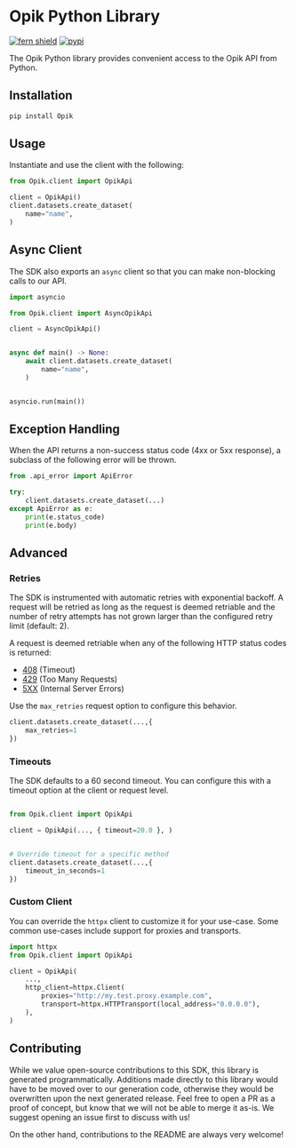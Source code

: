 # Opik Python Library

[![fern shield](https://img.shields.io/badge/%F0%9F%8C%BF-SDK%20generated%20by%20Fern-brightgreen)](https://github.com/fern-api/fern)
[![pypi](https://img.shields.io/pypi/v/Opik)](https://pypi.python.org/pypi/Opik)

The Opik Python library provides convenient access to the Opik API from Python.

## Installation

```sh
pip install Opik
```

## Usage

Instantiate and use the client with the following:

```python
from Opik.client import OpikApi

client = OpikApi()
client.datasets.create_dataset(
    name="name",
)
```

## Async Client

The SDK also exports an `async` client so that you can make non-blocking calls to our API.

```python
import asyncio

from Opik.client import AsyncOpikApi

client = AsyncOpikApi()


async def main() -> None:
    await client.datasets.create_dataset(
        name="name",
    )


asyncio.run(main())
```

## Exception Handling

When the API returns a non-success status code (4xx or 5xx response), a subclass of the following error
will be thrown.

```python
from .api_error import ApiError

try:
    client.datasets.create_dataset(...)
except ApiError as e:
    print(e.status_code)
    print(e.body)
```

## Advanced

### Retries

The SDK is instrumented with automatic retries with exponential backoff. A request will be retried as long
as the request is deemed retriable and the number of retry attempts has not grown larger than the configured
retry limit (default: 2).

A request is deemed retriable when any of the following HTTP status codes is returned:

- [408](https://developer.mozilla.org/en-US/docs/Web/HTTP/Status/408) (Timeout)
- [429](https://developer.mozilla.org/en-US/docs/Web/HTTP/Status/429) (Too Many Requests)
- [5XX](https://developer.mozilla.org/en-US/docs/Web/HTTP/Status/500) (Internal Server Errors)

Use the `max_retries` request option to configure this behavior.

```python
client.datasets.create_dataset(...,{
    max_retries=1
})
```

### Timeouts

The SDK defaults to a 60 second timeout. You can configure this with a timeout option at the client or request level.

```python

from Opik.client import OpikApi

client = OpikApi(..., { timeout=20.0 }, )


# Override timeout for a specific method
client.datasets.create_dataset(...,{
    timeout_in_seconds=1
})
```

### Custom Client

You can override the `httpx` client to customize it for your use-case. Some common use-cases include support for proxies
and transports.
```python
import httpx
from Opik.client import OpikApi

client = OpikApi(
    ...,
    http_client=httpx.Client(
        proxies="http://my.test.proxy.example.com",
        transport=httpx.HTTPTransport(local_address="0.0.0.0"),
    ),
)
```

## Contributing

While we value open-source contributions to this SDK, this library is generated programmatically.
Additions made directly to this library would have to be moved over to our generation code,
otherwise they would be overwritten upon the next generated release. Feel free to open a PR as
a proof of concept, but know that we will not be able to merge it as-is. We suggest opening
an issue first to discuss with us!

On the other hand, contributions to the README are always very welcome!
